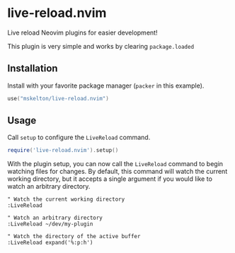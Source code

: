# live-reload.nvim

Live reload Neovim plugins for easier development!

This plugin is very simple and works by clearing `package.loaded`

## Installation

Install with your favorite package manager (`packer` in this example).

```lua
use("mskelton/live-reload.nvim")
```

## Usage

Call `setup` to configure the `LiveReload` command.

```lua
require('live-reload.nvim').setup()
```

With the plugin setup, you can now call the `LiveReload` command to begin watching files for changes. By default, this command will watch the current working directory, but it accepts a single argument if you would like to watch an arbitrary directory.

```vim
" Watch the current working directory
:LiveReload

" Watch an arbitrary directory
:LiveReload ~/dev/my-plugin

" Watch the directory of the active buffer
:LiveReload expand('%:p:h')
```
